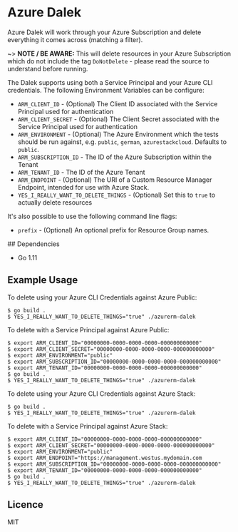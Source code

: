 # Azure Dalek

Azure Dalek will work through your Azure Subscription and delete everything it comes across (matching a filter).

~> **NOTE / BE AWARE:** This will delete resources in your Azure Subscription which do not include the tag `DoNotDelete` - please read the source to understand before running.

The Dalek supports using both a Service Principal and your Azure CLI credentials. The following Environment Variables can be configure:

* `ARM_CLIENT_ID` - (Optional) The Client ID associated with the Service Principal used for authentication
* `ARM_CLIENT_SECRET` - (Optional) The Client Secret associated with the Service Principal used for authentication
* `ARM_ENVIRONMENT` - (Optional) The Azure Environment which the tests should be run against, e.g. `public`, `german`, `azurestackcloud`. Defaults to `public`.
* `ARM_SUBSCRIPTION_ID` - The ID of the Azure Subscription within the Tenant
* `ARM_TENANT_ID` - The ID of the Azure Tenant
* `ARM_ENDPOINT` - (Optional) The URI of a Custom Resource Manager Endpoint, intended for use with Azure Stack.
* `YES_I_REALLY_WANT_TO_DELETE_THINGS` - (Optional) Set this to `true` to actually delete resources

It's also possible to use the following command line flags:

* `prefix` - (Optional) An optional prefix for Resource Group names. 

## Dependencies

* Go 1.11

## Example Usage

To delete using your Azure CLI Credentials against Azure Public:

```
$ go build .
$ YES_I_REALLY_WANT_TO_DELETE_THINGS="true" ./azurerm-dalek
```

To delete with a Service Principal against Azure Public:

```
$ export ARM_CLIENT_ID="00000000-0000-0000-0000-000000000000"
$ export ARM_CLIENT_SECRET="00000000-0000-0000-0000-000000000000"
$ export ARM_ENVIRONMENT="public"
$ export ARM_SUBSCRIPTION_ID="00000000-0000-0000-0000-000000000000"
$ export ARM_TENANT_ID="00000000-0000-0000-0000-000000000000"
$ go build .
$ YES_I_REALLY_WANT_TO_DELETE_THINGS="true" ./azurerm-dalek
```

To delete using your Azure CLI Credentials against Azure Stack:

```
$ go build .
$ YES_I_REALLY_WANT_TO_DELETE_THINGS="true" ./azurerm-dalek
```

To delete with a Service Principal against Azure Stack:

```
$ export ARM_CLIENT_ID="00000000-0000-0000-0000-000000000000"
$ export ARM_CLIENT_SECRET="00000000-0000-0000-0000-000000000000"
$ export ARM_ENVIRONMENT="public"
$ export ARM_ENDPOINT="https://management.westus.mydomain.com
$ export ARM_SUBSCRIPTION_ID="00000000-0000-0000-0000-000000000000"
$ export ARM_TENANT_ID="00000000-0000-0000-0000-000000000000"
$ go build .
$ YES_I_REALLY_WANT_TO_DELETE_THINGS="true" ./azurerm-dalek
```

## Licence

MIT
